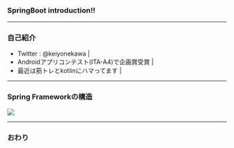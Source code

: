 ### SpringBoot introduction!!



---
### 自己紹介

- Twitter : @keiyonekawa |
- Androidアプリコンテスト(ITA-A4)で企画賞受賞 |
- 最近は筋トレとkotlinにハマってます |


---
### Spring Frameworkの構造

<img src="https://github.com/keiyonekawa0614/springboot_introduction/blob/master/spring.png" />





---


### おわり
